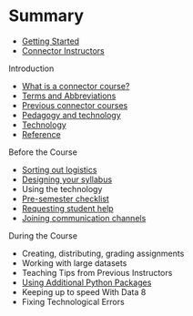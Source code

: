 # Summary

* [Getting Started](README.md)
* [Connector Instructors](connector/instructor/connector-instructor.md)

Introduction

* [What is a connector course?](/connector/general/what-is-a-connector.md)
* [Terms and Abbreviations](/general/terms-and-abbreviations.md)
* [Previous connector courses](/connector/general/previous-connectors.md)
* [Pedagogy and technology](/technology/pedagogy-and-technology.md)
* [Technology](/technology/README.md)
* [Reference](reference.md)

Before the Course

* [Sorting out logistics](https://gunjanbaid.gitbooks.io/datahub-guide/content/connector/instructor/logistics.md)
* [Designing your syllabus](https://gunjanbaid.gitbooks.io/datahub-guide/content/connector/instructor/syllabus-design.md)
* Using the technology
* [Pre-semester checklist](https://gunjanbaid.gitbooks.io/datahub-guide/content/connector/instructor/checklist.md)
* [Requesting student help](https://gunjanbaid.gitbooks.io/datahub-guide/content/connector/instructor/student-help.md)
* [Joining communication channels](https://gunjanbaid.gitbooks.io/datahub-guide/content/connector/instructor/connector-instructor.html)



During the Course

* Creating, distributing, grading assignments
* Working with large datasets
* Teaching Tips from Previous Instructors
* [Using Additional Python Packages](https://gunjanbaid.gitbooks.io/datahub-guide/content/technology/jupyter/python-packages.md)
* Keeping up to speed With Data 8
* Fixing Technological Errors




